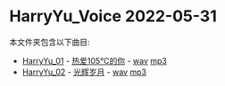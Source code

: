 # HarryYu_Voice 2022-05-31
本文件夹包含以下曲目:
- [HarryYu_01](https://github.com/VmLuRui262/HarryYu_Voice/blob/master/2022-05-31/slk/HarryYu01) - [热爱105°C的你](https://music.163.com/song?id=1840459406) - [wav](https://github.com/VmLuRui262/HarryYu_Voice/blob/master/2022-05-31/wav/HarryYu01.wav) [mp3](https://github.com/VmLuRui262/HarryYu_Voice/blob/master/2022-05-31/mp3/HarryYu01.mp3)
- [HarryYu_02](https://github.com/VmLuRui262/HarryYu_Voice/blob/master/2022-05-31/slk/HarryYu02) - [光辉岁月](https://music.163.com/song?id=346576) - [wav](https://github.com/VmLuRui262/HarryYu_Voice/blob/master/2022-05-31/wav/HarryYu02.wav) [mp3](https://github.com/VmLuRui262/HarryYu_Voice/blob/master/2022-05-31/mp3/HarryYu02.mp3)